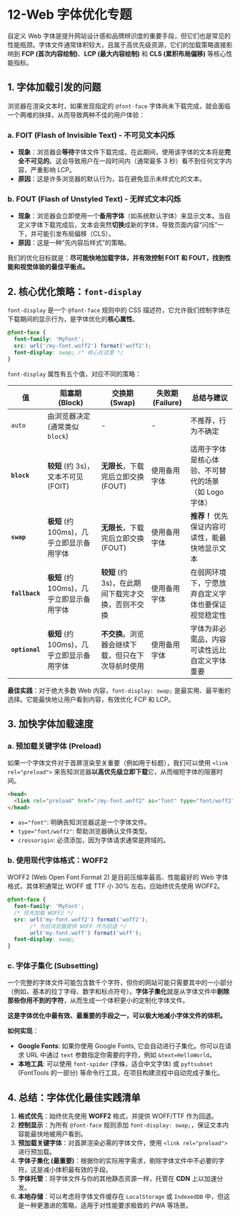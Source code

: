 # 12-Web 字体优化专题

自定义 Web 字体是提升网站设计感和品牌辨识度的重要手段，但它们也是常见的性能瓶颈。字体文件通常体积较大，且属于高优先级资源，它们的加载策略直接影响到 **FCP (首次内容绘制)**、**LCP (最大内容绘制)** 和 **CLS (累积布局偏移)** 等核心性能指标。

## 1. 字体加载引发的问题

浏览器在渲染文本时，如果发现指定的 `@font-face` 字体尚未下载完成，就会面临一个两难的抉择，从而导致两种不佳的用户体验：

### a. FOIT (Flash of Invisible Text) - 不可见文本闪烁

*   **现象**：浏览器会**等待**字体文件下载完成，在此期间，使用该字体的文本将是**完全不可见的**。这会导致用户在一段时间内（通常最多 3 秒）看不到任何文字内容，严重影响 LCP。
*   **原因**：这是许多浏览器的默认行为，旨在避免显示未样式化的文本。

### b. FOUT (Flash of Unstyled Text) - 无样式文本闪烁

*   **现象**：浏览器会立即使用一个**备用字体**（如系统默认字体）来显示文本。当自定义字体下载完成后，文本会突然**切换**成新的字体，导致页面内容“闪烁”一下，并可能引发布局偏移（CLS）。
*   **原因**：这是一种“先内容后样式”的策略。

我们的优化目标就是：**尽可能快地加载字体，并有效控制 FOIT 和 FOUT，找到性能和视觉体验的最佳平衡点。**

## 2. 核心优化策略：`font-display`

`font-display` 是一个 `@font-face` 规则中的 CSS 描述符，它允许我们控制字体在下载期间的显示行为，是字体优化的**核心属性**。

```css
@font-face {
  font-family: 'MyFont';
  src: url('/my-font.woff2') format('woff2');
  font-display: swap; /* 核心在这里 */
}
```

`font-display` 属性有五个值，对应不同的策略：

| 值          | **阻塞期 (Block)**                                  | **交换期 (Swap)**                                       | **失败期 (Failure)**                    | **总结与建议**                                           |
| ----------- | --------------------------------------------------- | ------------------------------------------------------- | --------------------------------------- | -------------------------------------------------------- |
| `auto`      | 由浏览器决定 (通常类似 `block`)                     | -                                                       | -                                       | 不推荐，行为不确定                                       |
| **`block`** | **较短** (约 3s)，文本不可见 (FOIT)                  | **无限长**，下载完后立即交换 (FOUT)                       | 使用备用字体                            | 适用于字体是核心体验、不可替代的场景（如 Logo 字体） |
| **`swap`**  | **极短** (约 100ms)，几乎立即显示备用字体          | **无限长**，下载完后立即交换 (FOUT)                       | 使用备用字体                            | **推荐！** 优先保证内容可读性，能最快地显示文本      |
| **`fallback`**| **极短** (约 100ms)，几乎立即显示备用字体          | **较短** (约 3s)，在此期间下载完才交换，否则不交换        | 使用备用字体                            | 在弱网环境下，宁愿放弃自定义字体也要保证视觉稳定性     |
| **`optional`**| **极短** (约 100ms)，几乎立即显示备用字体          | **不交换**。浏览器会继续下载，但只在下次导航时使用      | 使用备用字体                            | 字体为非必需品，内容可读性远比自定义字体重要             |

**最佳实践**：对于绝大多数 Web 内容，`font-display: swap;` 是最实用、最平衡的选择。它能最快地让用户看到内容，有效优化 FCP 和 LCP。

## 3. 加快字体加载速度

### a. 预加载关键字体 (Preload)

如果一个字体文件对于首屏渲染至关重要（例如用于标题），我们可以使用 `<link rel="preload">` 来告知浏览器**以高优先级立即下载**它，从而缩短字体的阻塞时间。

```html
<head>
  <link rel="preload" href="/my-font.woff2" as="font" type="font/woff2" crossorigin>
</head>
```
*   `as="font"`: 明确告知浏览器这是一个字体文件。
*   `type="font/woff2"`: 帮助浏览器确认文件类型。
*   `crossorigin`: 必须添加，因为字体请求通常是跨域的。

### b. 使用现代字体格式：WOFF2

WOFF2 (Web Open Font Format 2) 是目前压缩率最高、性能最好的 Web 字体格式，其体积通常比 WOFF 或 TTF 小 30% 左右。应始终优先使用 WOFF2。

```css
@font-face {
  font-family: 'MyFont';
  /* 优先加载 WOFF2 */
  src: url('my-font.woff2') format('woff2'),
       /* 为旧浏览器提供 WOFF 作为回退 */
       url('my-font.woff') format('woff');
  font-display: swap;
}
```

### c. 字体子集化 (Subsetting)

一个完整的字体文件可能包含数千个字符，但你的网站可能只需要其中的一小部分（例如，基本的拉丁字母、数字和标点符号）。**字体子集化**就是从字体文件中**剔除那些你用不到的字符**，从而生成一个体积更小的定制化字体文件。

**这是字体优化中最有效、最重要的手段之一，可以极大地减小字体文件的体积。**

**如何实现**：
*   **Google Fonts**: 如果你使用 Google Fonts, 它会自动进行子集化。你可以在请求 URL 中通过 `text` 参数指定你需要的字符，例如 `&text=HelloWorld`。
*   **本地工具**: 可以使用 `font-spider` (字蛛，适合中文字体) 或 `pyftsubset` (FontTools 的一部分) 等命令行工具，在项目构建流程中自动完成子集化。

## 4. 总结：字体优化最佳实践清单

1.  **格式优先**：始终优先使用 **WOFF2** 格式，并提供 WOFF/TTF 作为回退。
2.  **控制显示**：为所有 `@font-face` 规则添加 `font-display: swap;`，保证文本内容能最快地被用户看到。
3.  **预加载关键字体**：对首屏渲染必需的字体文件，使用 `<link rel="preload">` 进行预加载。
4.  **字体子集化 (最重要)**：根据你的实际用字需求，剔除字体文件中不必要的字符，这是减小体积最有效的手段。
5.  **字体托管**：将字体文件与你的其他静态资源一样，托管在 **CDN** 上以加速分发。
6.  **本地存储**：可以考虑将字体文件缓存在 `LocalStorage` 或 `IndexedDB` 中，但这是一种更激进的策略，适用于对性能要求极致的 PWA 等场景。
